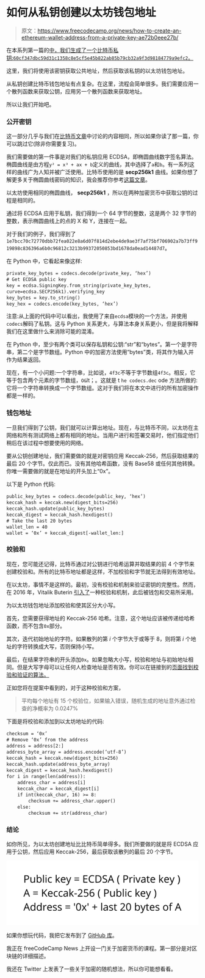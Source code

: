 # 如何从私钥创建以太坊钱包地址

> 原文：<https://www.freecodecamp.org/news/how-to-create-an-ethereum-wallet-address-from-a-private-key-ae72b0eee27b/>

在本系列第一篇的[中，我们生成了一个比特币私钥:`60cf347dbc59d31c1358c8e5cf5e45b822ab85b79cb32a9f3d98184779a9efc2`。](https://www.freecodecamp.org/news/how-to-generate-your-very-own-bitcoin-private-key-7ad0f4936e6c/)

这里，我们将使用该密钥获取公共地址，然后获取该私钥的以太坊钱包地址。

从私钥创建比特币钱包地址有点复杂。在这里，流程会简单很多。我们需要应用一个散列函数来获取公钥，应用另一个散列函数来获取地址。

所以让我们开始吧。

### 公开密钥

这一部分几乎与我们在[比特币文章](https://www.freecodecamp.org/news/how-to-create-a-bitcoin-wallet-address-from-a-private-key-eca3ddd9c05f/)中讨论的内容相同，所以如果你读了那一篇，你可以跳过它(除非你需要复习)。

我们需要做的第一件事是对我们的私钥应用 ECDSA，即椭圆曲线数字签名算法。椭圆曲线是由方程`y² = x³ + ax + b`定义的曲线，其中选择了`a`和`b`。有一系列这样的曲线广为人知并被广泛使用。比特币使用的是 **secp256k1** 曲线。如果你想了解更多关于椭圆曲线密码的知识，我会推荐你参考[这篇文章](https://hackernoon.com/what-is-the-math-behind-elliptic-curve-cryptography-f61b25253da3)。

以太坊使用相同的椭圆曲线， **secp256k1** ，所以在两种加密货币中获取公钥的过程是相同的。

通过将 ECDSA 应用于私钥，我们得到一个 64 字节的整数，这是两个 32 字节的整数，表示椭圆曲线上的点的 X 和 Y，连接在一起。

对于我们的例子，我们得到了`1e7bcc70c72770dbb72fea022e8a6d07f814d2ebe4de9ae3f7af75bf706902a7b73ff919898c836396a6b0c96812c3213b99372050853bd1678da0ead14487d7`。

在 Python 中，它看起来像这样:

```
private_key_bytes = codecs.decode(private_key, ‘hex’)
# Get ECDSA public key
key = ecdsa.SigningKey.from_string(private_key_bytes, curve=ecdsa.SECP256k1).verifying_key
key_bytes = key.to_string()
key_hex = codecs.encode(key_bytes, ‘hex’)
```

注意:从上面的代码中可以看出，我使用了来自`ecdsa`模块的一个方法，并使用`codecs`解码了私钥。这与 Python 关系更大，与算法本身关系更小，但是我将解释我们在这里做什么来消除可能的混淆。

在 Python 中，至少有两个类可以保存私钥和公钥:“str”和“bytes”。第一个是字符串，第二个是字节数组。Python 中的加密方法使用“bytes”类，将其作为输入并作为结果返回。

现在，有一个小问题:一个字符串，比如说，`4f3c`不等于字节数组`4f3c`。相反，它等于包含两个元素的字节数组，`O&`lt；。这就是 t `he codecs.dec` ode 方法所做的:它将一个字符串转换成一个字节数组。这对于我们将在本文中进行的所有加密操作都是一样的。

### 钱包地址

一旦我们得到了公钥，我们就可以计算出地址。现在，与比特币不同，以太坊在主网络和所有测试网络上都有相同的地址。当用户进行和签署交易时，他们指定他们稍后在该过程中想要使用的网络。

要从公钥创建地址，我们需要做的就是对密钥应用 Keccak-256，然后获取结果的最后 20 个字节。仅此而已。没有其他哈希函数，没有 Base58 或任何其他转换。你唯一需要做的就是在地址的开头加上“0x”。

以下是 Python 代码:

```
public_key_bytes = codecs.decode(public_key, ‘hex’)
keccak_hash = keccak.new(digest_bits=256)
keccak_hash.update(public_key_bytes)
keccak_digest = keccak_hash.hexdigest()
# Take the last 20 bytes
wallet_len = 40
wallet = ‘0x’ + keccak_digest[-wallet_len:]
```

### 校验和

现在，您可能还记得，比特币通过对公钥进行哈希运算并取结果的前 4 个字节来创建校验和。所有的比特币地址都是这样，不加校验和字节就无法得到有效地址。

在以太坊，事情不是这样的。最初，没有校验和机制来验证密钥的完整性。然而，在 2016 年，Vitalik Buterin [引入了](https://github.com/ethereum/EIPs/blob/master/EIPS/eip-55.md)一种校验和机制，此后被钱包和交易所采用。

为以太坊钱包地址添加校验和使其区分大小写。

首先，您需要获得地址的 Keccak-256 哈希。注意，这个地址应该被传递给哈希函数，而不包含`0x`部分。

其次，迭代初始地址的字符。如果散列的第 *i* 个字节大于或等于 8，则将第 *i* 个地址的字符转换成大写，否则保持小写。

最后，在结果字符串的开头添加`0x`。如果忽略大小写，校验和地址与初始地址相同。但是大写字母可以让任何人检查地址是否有效。你可以在链接到的[页面找到校验和验证的算法。](https://github.com/ethereum/EIPs/blob/master/EIPS/eip-55.md)

正如您将在提案中看到的，对于这种校验和方案，

> 平均每个地址有 15 个校验位，如果输入错误，随机生成的地址意外通过检查的净概率为 0.0247%

下面是将校验和添加到以太坊地址的代码:

```
checksum = ‘0x’
# Remove ‘0x’ from the address
address = address[2:]
address_byte_array = address.encode(‘utf-8’)
keccak_hash = keccak.new(digest_bits=256)
keccak_hash.update(address_byte_array)
keccak_digest = keccak_hash.hexdigest()
for i in range(len(address)):
    address_char = address[i]
    keccak_char = keccak_digest[i]
    if int(keccak_char, 16) >= 8:
        checksum += address_char.upper()
    else:
        checksum += str(address_char)
```

### 结论

如你所见，为以太坊创建地址比比特币简单得多。我们所要做的就是将 ECDSA 应用于公钥，然后应用 Keccak-256，最后获取该散列的最后 20 个字节。

![ftvp6XOxQG9VoczsAV0Nh8YvrdKrafRJYbMt](img/cf769f9aec3e023d63960a5f30009432.png)

如果你想玩代码，我把它发布到了 [GitHub 库](https://github.com/Destiner/blocksmith)。

我正在 freeCodeCamp News 上开设一门关于加密货币的课程。第一部分是对区块链的详细描述。

我还在 Twitter 上发表了一些关于加密的随机想法，所以你可能想看看。